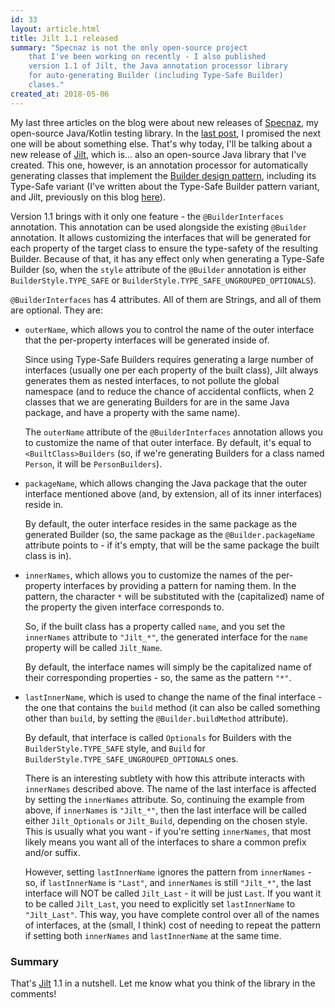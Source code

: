 ```yaml
---
id: 33
layout: article.html
title: Jilt 1.1 released
summary: "Specnaz is not the only open-source project
	that I've been working on recently - I also published
	version 1.1 of Jilt, the Java annotation processor library
	for auto-generating Builder (including Type-Safe Builder)
	clases."
created_at: 2018-05-06
---
```


My last three articles on the blog were about new releases of [Specnaz](https://github.com/skinny85/specnaz), my open-source Java/Kotlin testing library. In the [last post](/specnaz-1_3-released), I promised the next one will be about something else. That's why today, I'll be talking about a new release of [Jilt](https://github.com/skinny85/jilt), which is... also an open-source Java library that I've created. This one, however, is an annotation processor for automatically generating classes that implement the [Builder design pattern](https://en.wikipedia.org/wiki/Builder_pattern#Java), including its Type-Safe variant (I've written about the Type-Safe Builder pattern variant, and Jilt, previously on this blog [here](/type-safe-builder-pattern-in-java-and-the-jilt-library)).

Version 1.1 brings with it only one feature - the `@BuilderInterfaces` annotation. This annotation can be used alongside the existing `@Builder` annotation. It allows customizing the interfaces that will be generated for each property of the target class to ensure the type-safety of the resulting Builder. Because of that, it has any effect only when generating a Type-Safe Builder (so, when the `style` attribute of the `@Builder` annotation is either `BuilderStyle.TYPE_SAFE` or `BuilderStyle.TYPE_SAFE_UNGROUPED_OPTIONALS`).

`@BuilderInterfaces` has 4 attributes. All of them are Strings, and all of them are optional. They are:

*   `outerName`, which allows you to control the name of the outer interface that the per-property interfaces will be generated inside of.
    
    Since using Type-Safe Builders requires generating a large number of interfaces (usually one per each property of the built class), Jilt always generates them as nested interfaces, to not pollute the global namespace (and to reduce the chance of accidental conflicts, when 2 classes that we are generating Builders for are in the same Java package, and have a property with the same name).
    
    The `outerName` attribute of the `@BuilderInterfaces` annotation allows you to customize the name of that outer interface. By default, it's equal to `<BuiltClass>Builders` (so, if we're generating Builders for a class named `Person`, it will be `PersonBuilders`).
    
*   `packageName`, which allows changing the Java package that the outer interface mentioned above (and, by extension, all of its inner interfaces) reside in.
    
    By default, the outer interface resides in the same package as the generated Builder (so, the same package as the <code>@Builder.packageName</code> attribute points to - if it's empty, that will be the same package the built class is in).
    
*   `innerNames`, which allows you to customize the names of the per-property interfaces by providing a pattern for naming them. In the pattern, the character `*` will be substituted with the (capitalized) name of the property the given interface corresponds to.
    
    So, if the built class has a property called `name`, and you set the `innerNames` attribute to `"Jilt_*"`, the generated interface for the `name` property will be called `Jilt_Name`.
    
    By default, the interface names will simply be the capitalized name of their corresponding properties - so, the same as the pattern `"*"`.
    
*   `lastInnerName`, which is used to change the name of the final interface - the one that contains the `build` method (it can also be called something other than `build`, by setting the <code>@Builder.buildMethod</code> attribute).
    
    By default, that interface is called `Optionals` for Builders with the `BuilderStyle.TYPE_SAFE` style, and `Build` for `BuilderStyle.TYPE_SAFE_UNGROUPED_OPTIONALS` ones.
    
    There is an interesting subtlety with how this attribute interacts with `innerNames` described above. The name of the last interface is affected by setting the `innerNames` attribute. So, continuing the example from above, if `innerNames` is `"Jilt_*"`, then the last interface will be called either `Jilt_Optionals` or `Jilt_Build`, depending on the chosen style. This is usually what you want - if you're setting `innerNames`, that most likely means you want all of the interfaces to share a common prefix and/or suffix.
    
    However, setting `lastInnerName` ignores the pattern from `innerNames` - so, if `lastInnerName` is `"Last"`, and `innerNames` is still `"Jilt_*"`, the last interface will NOT be called `Jilt_Last` - it will be just `Last`. If you want it to be called `Jilt_Last`, you need to explicitly set `lastInnerName` to `"Jilt_Last"`. This way, you have complete control over all of the names of interfaces, at the (small, I think) cost of needing to repeat the pattern if setting both `innerNames` and `lastInnerName` at the same time.

### Summary

That's [Jilt](https://github.com/skinny85/jilt) 1.1 in a nutshell. Let me know what you think of the library in the comments!
